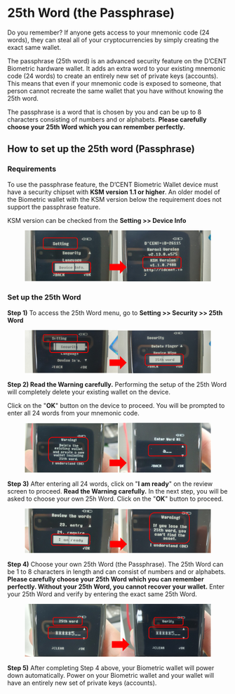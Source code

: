 # 25th Word (the Passphrase)

Do you remember? If anyone gets access to your mnemonic code (24 words), they can steal all of your cryptocurrencies by simply creating the exact same wallet. &#x20;

The passphrase (25th word) is an advanced security feature on the D’CENT Biometric hardware wallet. It adds an extra word to your existing mnemonic code (24 words) to create an entirely new set of private keys (accounts). This means that even if your mnemonic code is exposed to someone, that person cannot recreate the same wallet that you have without knowing the 25th word.

The passphrase is a word that is chosen by you and can be up to 8 characters consisting of numbers and or alphabets. **Please carefully choose your 25th Word which you can remember perfectly.**

## How to set up the 25th word (Passphrase)

### Requirements

To use the passphrase feature, the D’CENT Biometric Wallet device must have a security chipset with **KSM version 1.1 or higher**. An older model of the Biometric wallet with the KSM version below the requirement does not support the passphrase feature.

KSM version can be checked from the **Setting >> Device Info**

<figure><img src="../../.gitbook/assets/passphrase01.png" alt=""><figcaption></figcaption></figure>

### **Set up the 25th Word**

**Step 1)** To access the 25th Word menu, go to **Setting >> Security >> 25th Word**

<figure><img src="../../.gitbook/assets/passphrase02.png" alt=""><figcaption></figcaption></figure>

**Step 2) Read the Warning carefully.** Performing the setup of the 25th Word will completely delete your existing wallet on the device.

Click on the "**OK**" button on the device to proceed. You will be prompted to enter all 24 words from your mnemonic code.

<figure><img src="../../.gitbook/assets/passphrase03.png" alt=""><figcaption></figcaption></figure>

**Step 3)** After entering all 24 words, click on "**I am ready**" on the review screen to proceed. **Read the Warning carefully.** In the next step, you will be asked to choose your own 25h Word. Click on the "**OK**" button to proceed.

<figure><img src="../../.gitbook/assets/passphrase04.png" alt=""><figcaption></figcaption></figure>

**Step 4)** Choose your own 25th Word (the Passphrase). The 25th Word can be 1 to 8 characters in length and can consist of numbers and or alphabets. **Please carefully choose your 25th Word which you can remember perfectly. Without your 25th Word, you cannot recover your wallet.** Enter your 25th Word and verify by entering the exact same 25th Word.&#x20;

<figure><img src="../../.gitbook/assets/passphrase05.png" alt=""><figcaption></figcaption></figure>

**Step 5)** After completing Step 4 above, your Biometric wallet will power down automatically. Power on your Biometric wallet and your wallet will have an entirely new set of private keys (accounts).

